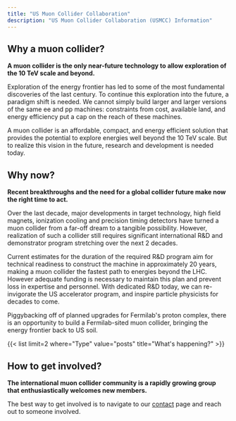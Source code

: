 ```yaml
---
title: "US Muon Collider Collaboration"
description: "US Muon Collider Collaboration (USMCC) Information"
---
```


<!-- 
<div class="flex px-4 py-2 mb-8 text-base rounded-md bg-primary-100 dark:bg-primary-900">
  <span class="flex items-center ltr:pr-3 rtl:pl-3 text-primary-400">
    {{< icon "triangle-exclamation" >}}
  </span>
  <span class="flex items-center justify-between grow dark:text-neutral-300">
    <span class="prose dark:prose-invert">This page is a proposal for an updated website and is very much still under construction! If you've somehow ended up here, please see <a href="uslua.org">uslua.org</a> for more information.</span>
  </span>
</div>
 -->

<!-- ```node
npx blowfish-tools
```   -->

<!-- {{< youtubeLite id="SgXhGb-7QbU" label="Blowfish-tools demo" >}} -->


## Why a muon collider? 

**A muon collider is the only near-future technology to allow exploration of the 10 TeV scale and beyond.**

Exploration of the energy frontier has led to some of the most fundamental discoveries of the last century. To continue this exploration into the future, a paradigm shift is needed. We cannot simply build larger and larger versions of the same ee and pp machines: constraints from cost, available land, and energy efficiency put a cap on the reach of these machines. 

A muon collider is an affordable, compact, and energy efficient solution that provides the potential to explore energies well beyond the 10 TeV scale. But to realize this vision in the future, research and development is needed today. 

## Why now? 

**Recent breakthroughs and the need for a global collider future make now the right time to act.**

Over the last decade, major developments in target technology, high field magnets, ionization cooling and precision timing detectors have turned a muon collider from a far-off dream to a tangible possibility. However, realization of such a collider still requires significant international R&D and demonstrator program stretching over the next 2 decades.

Current estimates for the duration of the required R&D program aim for technical readiness to construct the machine in approximately 20 years, making a muon collider the fastest path to energies beyond the LHC. However adequate funding is necessary to maintain this plan and prevent loss in expertise and personnel. With dedicated R&D today, we can re-invigorate the US accelerator program, and inspire particle physicists for decades to come.

Piggybacking off of planned upgrades for Fermilab's proton complex, there is an opportunity to build a Fermilab-sited muon collider, bringing the energy frontier back to US soil.


<!-- Trying to include subpage summaries here -->

{{< list limit=2 where="Type" value="posts" title="What's happening?" >}}


## How to get involved?

**The international muon collider community is a rapidly growing group that enthusiastically welcomes new members.**

The best way to get involved is to navigate to our [contact](contact/) page and reach out to someone involved. 